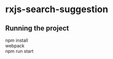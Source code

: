 # rxjs-search-suggestion
<h2>Running the project</h2>
<p>npm install<br />
webpack<br />
npm run start</p>
